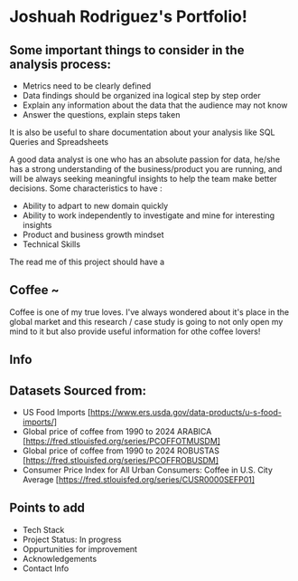 # Joshuah Rodriguez's Portfolio!

## Some important things to consider in the analysis process: 
- Metrics need to be clearly defined
- Data findings should be organized ina logical step by step order
- Explain any information about the data that the audience may not know
- Answer the questions, explain steps taken 

It is also be useful to share documentation about your analysis like SQL Queries and Spreadsheets


A good data analyst is one who has an absolute passion for data, he/she has a strong understanding of the business/product you are running, and will be always seeking meaningful insights to help the team make better decisions.
Some characteristics to have :
- Ability to adpart to new domain quickly
- Ability to work independently to investigate and mine for interesting insights
- Product and business growth mindset
- Technical Skills

  
The read me of this project should have a 
## Coffee ~
Coffee is one of my true loves. I've always wondered about it's place in the global market and this research / case study is going to not only open my mind to it but also provide useful information for othe coffee lovers!
 
##  Info

  
## Datasets Sourced from:
* US Food Imports [https://www.ers.usda.gov/data-products/u-s-food-imports/]
* Global price of coffee from 1990 to 2024 ARABICA [https://fred.stlouisfed.org/series/PCOFFOTMUSDM]
* Global price of coffee from 1990 to 2024 ROBUSTAS [https://fred.stlouisfed.org/series/PCOFFROBUSDM]
* Consumer Price Index for All Urban Consumers: Coffee in U.S. City Average [https://fred.stlouisfed.org/series/CUSR0000SEFP01]

## Points to add
- Tech Stack
- Project Status: In progress 
- Oppurtunities for improvement
- Acknowledgements
- Contact Info


  
